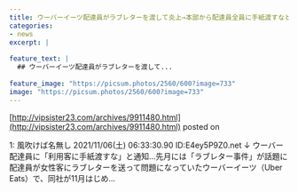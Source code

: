 ```yaml
---
title: ウーバーイーツ配達員がラブレターを渡して炎上→本部から配達員全員に手紙渡すなと通達
categories:
- news
excerpt: |
  
feature_text: |
  ## ウーバーイーツ配達員がラブレターを渡して...
  
feature_image: "https://picsum.photos/2560/600?image=733"
image: "https://picsum.photos/2560/600?image=733"
---
```


[http://vipsister23.com/archives/9911480.html](http://vipsister23.com/archives/9911480.html)
posted on 

<!--more-->

1: 風吹けば名無し 2021/11/06(土) 06:33:30.90 ID:E4ey5P9Z0.net ↓ ウーバー配達員に「利用客に手紙渡すな」と通知…先月には「ラブレター事件」が話題に 配達員が女性客にラブレターを送って問題になっていたウーバーイーツ（Uber Eats）で、同社が11月はじめ...
